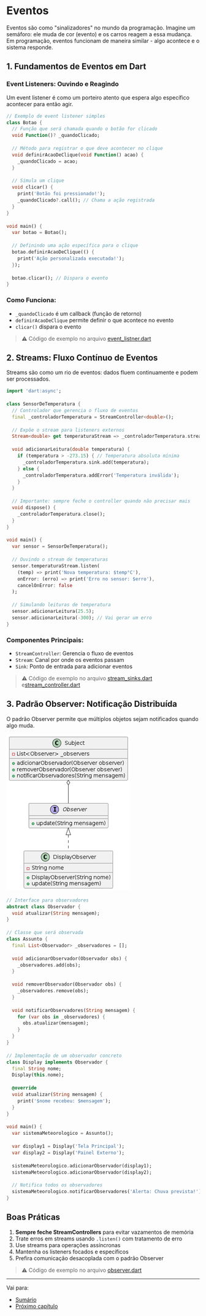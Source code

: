 # Eventos

Eventos são como "sinalizadores" no mundo da programação. Imagine um semáforo: ele muda de cor (evento) e os carros reagem a essa mudança. Em programação, eventos funcionam de maneira similar - algo acontece e o sistema responde.

## 1. Fundamentos de Eventos em Dart

### Event Listeners: Ouvindo e Reagindo

Um event listener é como um porteiro atento que espera algo específico acontecer para então agir.

```dart
// Exemplo de event listener simples
class Botao {
  // Função que será chamada quando o botão for clicado
  void Function()? _quandoClicado;

  // Método para registrar o que deve acontecer no clique
  void definirAcaoDeClique(void Function() acao) {
    _quandoClicado = acao;
  }

  // Simula um clique
  void clicar() {
    print('Botão foi pressionado!');
    _quandoClicado?.call(); // Chama a ação registrada
  }
}

void main() {
  var botao = Botao();
  
  // Definindo uma ação específica para o clique
  botao.definirAcaoDeClique(() {
    print('Ação personalizada executada!');
  });

  botao.clicar(); // Dispara o evento
}
```

### Como Funciona:
- `_quandoClicado` é um callback (função de retorno)
- `definirAcaoDeClique` permite definir o que acontece no evento
- `clicar()` dispara o evento

>:warning: Código de exemplo no arquivo [event_listner.dart](../assets/code/event_listener.dart)

## 2. Streams: Fluxo Contínuo de Eventos

Streams são como um rio de eventos: dados fluem continuamente e podem ser processados.

```dart
import 'dart:async';

class SensorDeTemperatura {
  // Controlador que gerencia o fluxo de eventos
  final _controladorTemperatura = StreamController<double>();

  // Expõe o stream para listeners externos
  Stream<double> get temperaturaStream => _controladorTemperatura.stream;

  void adicionarLeitura(double temperatura) {
    if (temperatura > -273.15) { // Temperatura absoluta mínima
      _controladorTemperatura.sink.add(temperatura);
    } else {
      _controladorTemperatura.addError('Temperatura inválida');
    }
  }

  // Importante: sempre feche o controller quando não precisar mais
  void dispose() {
    _controladorTemperatura.close();
  }
}

void main() {
  var sensor = SensorDeTemperatura();

  // Ouvindo o stream de temperaturas
  sensor.temperaturaStream.listen(
    (temp) => print('Nova temperatura: $temp°C'),
    onError: (erro) => print('Erro no sensor: $erro'),
    cancelOnError: false
  );

  // Simulando leituras de temperatura
  sensor.adicionarLeitura(25.5);
  sensor.adicionarLeitura(-300); // Vai gerar um erro
}
```

### Componentes Principais:
- `StreamController`: Gerencia o fluxo de eventos
- `Stream`: Canal por onde os eventos passam
- `Sink`: Ponto de entrada para adicionar eventos

>:warning: Código de exemplo no arquivo [stream_sinks.dart](../assets/code/stream_sinks.dart) e[stream_controller.dart](../assets/code/stream_controller.dart)

## 3. Padrão Observer: Notificação Distribuída

O padrão Observer permite que múltiplos objetos sejam notificados quando algo muda.

![Observer Pattern](image.png)

```dart
// Interface para observadores
abstract class Observador {
  void atualizar(String mensagem);
}

// Classe que será observada
class Assunto {
  final List<Observador> _observadores = [];

  void adicionarObservador(Observador obs) {
    _observadores.add(obs);
  }

  void removerObservador(Observador obs) {
    _observadores.remove(obs);
  }

  void notificarObservadores(String mensagem) {
    for (var obs in _observadores) {
      obs.atualizar(mensagem);
    }
  }
}

// Implementação de um observador concreto
class Display implements Observador {
  final String nome;
  Display(this.nome);

  @override
  void atualizar(String mensagem) {
    print('$nome recebeu: $mensagem');
  }
}

void main() {
  var sistemaMeteorologico = Assunto();

  var display1 = Display('Tela Principal');
  var display2 = Display('Painel Externo');

  sistemaMeteorologico.adicionarObservador(display1);
  sistemaMeteorologico.adicionarObservador(display2);

  // Notifica todos os observadores
  sistemaMeteorologico.notificarObservadores('Alerta: Chuva prevista!');
}
```



## Boas Práticas

1. **Sempre feche StreamControllers** para evitar vazamentos de memória
2. Trate erros em streams usando `.listen()` com tratamento de erro
3. Use streams para operações assíncronas
4. Mantenha os listeners focados e específicos
5. Prefira comunicação desacoplada com o padrão Observer

>:warning: Código de exemplo no arquivo [observer.dart](../assets/code/observer.dart)

---
Vai para:
- [Sumário](https://github.com/claulis/flutter/blob/main/dart/README.md)
- [Próximo capítulo](../capitulos/tratamento-erros-excecoes.md)


